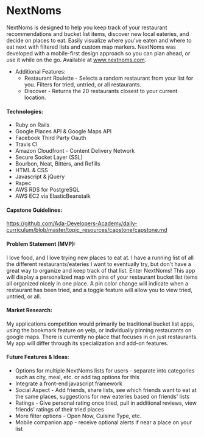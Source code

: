 # NextNoms
NextNoms is designed to help you keep track of your restaurant recommendations and bucket list items, discover new local eateries, and decide on places to eat. Easily visualize where you've eaten and where to eat next with filtered lists and custom map markers. NextNoms was developed with a mobile-first design approach so you can plan ahead, or use it while on the go. Available at www.nextnoms.com.
- Additional Features:
  - Restaurant Roulette - Selects a random restaurant from your list for you. Filters for tried, untried, or all restaurants.
  - Discover - Returns the 20 restaurants closest to your current location.

#### Technologies:
- Ruby on Rails
- Google Places API & Google Maps API
- Facebook Third Party Oauth
- Travis CI
- Amazon Cloudfront - Content Delivery Network
- Secure Socket Layer (SSL)
- Bourbon, Neat, Bitters, and Refills
- HTML & CSS
- Javascript & jQuery
- Rspec
- AWS RDS for PostgreSQL
- AWS EC2 via ElasticBeanstalk

#### Capstone Guidelines:
https://github.com/Ada-Developers-Academy/daily-curriculum/blob/master/topic_resources/capstone/capstone.md

#### Problem Statement (MVP):
I love food, and I love trying new places to eat at. I have a running list of all the different restaurants/eateries I want to eventually try, but don't have a great way to organize and keep track of that list. Enter NextNoms! This app will display a personalized map with pins of your restaurant bucket list items all organized nicely in one place. A pin color change will indicate when a restaurant has been tried, and a toggle feature will allow you to view tried, untried, or all.

#### Market Research:
My applications competition would primarily be traditional bucket list apps, using the bookmark feature on yelp, or individually pinning restaurants on google maps. There is currently no place that focuses in on just restaurants. My app will differ through its specialization and add-on features.

#### Future Features & Ideas:
- Options for multiple NextNoms lists for users - separate into categories such as city, meal, etc. or add tag options for this
- Integrate a front-end javascript framework
- Social Aspect - Add friends, share lists, see which friends want to eat at the same places, suggestions for new eateries based on friends' lists
- Ratings - Give personal rating once tried, pull in additional reviews, view friends' ratings of their tried places
- More filter options - Open Now, Cuisine Type, etc.
- Mobile companion app - receive optional alerts if near a place on your list

